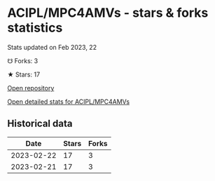 # ACIPL/MPC4AMVs - stars & forks statistics

Stats updated on Feb 2023, 22

☋ Forks: 3

★ Stars: 17

[Open repository](https://github.com/ACIPL/MPC4AMVs)

[Open detailed stats for ACIPL/MPC4AMVs](https://reviewgithub.com/rep/ACIPL/MPC4AMVs)

## Historical data
| Date | Stars | Forks |
|------|-------|-------|
| 2023-02-22 | 17 | 3 | 
| 2023-02-21 | 17 | 3 | 

